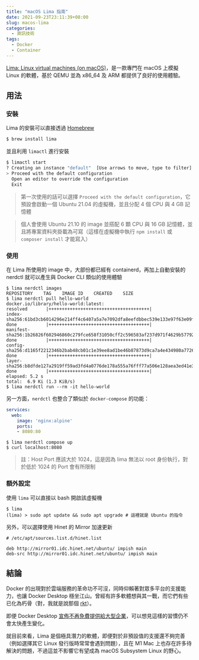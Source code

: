 ```yaml
---
title: "macOS Lima 指南"
date: 2021-09-23T23:11:39+08:00
slug: macos-lima
categories:
  - 資訊技術
tags:
  - Docker
  - Container
---
```


[Lima: Linux virtual machines (on macOS)](https://github.com/lima-vm/lima)，是一款專門在 macOS 上模擬 Linux 的軟體，基於 QEMU 並為 x86_64 及 ARM 都提供了良好的使用體驗。

## 用法

### 安裝

Lima 的安裝可以直接透過 [Homebrew](https://brew.sh)

```bash
$ brew install lima
```

並且利用 `limactl` 進行安裝

```bash
$ limactl start
? Creating an instance "default"  [Use arrows to move, type to filter]
> Proceed with the default configuration
  Open an editor to override the configuration
  Exit
```

> 第一次使用的話可以選擇 `Proceed with the default configuration`，它預設會啟動一個 Ubuntu 21.04 的虛擬機，並且分配 4 個 CPU 與 4 GB 記憶體

> 個人會使用 Ubuntu 21.10 的 image 並搭配 6 顆 CPU 與 16 GB 記憶體，並且將專案資料夾掛載為可寫（這樣在虛擬機中執行 `npm install` 或 `composer install` 才能寫入）

### 使用

在 Lima 所使用的 image 中，大部份都已經有 containerd，再加上自動安裝的 nerdctl 就可以產生與 Docker CLI 類似的使用體驗

```
$ lima nerdctl images
REPOSITORY    TAG    IMAGE ID    CREATED    SIZE
$ lima nerdctl pull hello-world
docker.io/library/hello-world:latest:                                             resolved       |++++++++++++++++++++++++++++++++++++++|
index-sha256:61bd3cb6014296e214ff4c6407a5a7e7092dfa8eefdbbec539e133e97f63e09f:    done           |++++++++++++++++++++++++++++++++++++++|
manifest-sha256:1b26826f602946860c279fce658f31050cff2c596583af237d971f4629b57792: done           |++++++++++++++++++++++++++++++++++++++|
config-sha256:d1165f2212346b2bab48cb01c1e39ee8ad1be46b87873d9ca7a4e434980a7726:   done           |++++++++++++++++++++++++++++++++++++++|
layer-sha256:b8dfde127a2919ff59ad3fd4a0776de178a555a76fff77a506e128aea3ed41e3:    done           |++++++++++++++++++++++++++++++++++++++|
elapsed: 5.2 s                                                                    total:  6.9 Ki (1.3 KiB/s)
$ lima nerdctl run --rm -it hello-world
```

另一方面，`nerdctl` 也整合了類似於 `docker-compose` 的功能：

```yaml
services:
  web:
    image: 'nginx:alpine'
    ports:
    - 8080:80

```

```
$ lima nerdctl compose up
$ curl localhost:8080
```

> 註：Host Port 應該大於 1024，這是因為 lima 無法以 root 身份執行，對於低於 1024 的 Port 會有所限制

### 額外設定

使用 `lima` 可以直接以 bash 開啟該虛擬機

```
$ lima
(lima) > sudo apt update && sudo apt upgrade # 這裡就是 Ubuntu 的指令
```

另外，可以選擇使用 Hinet 的 Mirror 加速更新

```
# /etc/apt/sources.list.d/hinet.list

deb http://mirror01.idc.hinet.net/ubuntu/ impish main 
deb-src http://mirror01.idc.hinet.net/ubuntu/ impish main 
```

## 結論

Docker 的出現對於雲端服務的革命功不可沒，同時仰賴著對眾多平台的支援能力，也讓 Docker Desktop 穩坐江山。曾經有許多軟體想與其一戰，而它們有些已化為朽骨（對，我就是說那個 [rkt](https://github.com/rkt/rkt)）。

即便 Docker Desktop [宣佈不再免費提供給大型企業](https://www.docker.com/blog/updating-product-subscriptions/)，可以想見這樣的習慣仍不會太快產生變化。

就目前來看，Lima 是個極具潛力的軟體，即便對於非預設值的支援還不夠完善（例如選擇其它 Linux 發行版時常常會遇到問題），且在 M1 Mac 上也存在許多待解決的問題，不過這並不影響它有望成為 macOS Subsystem Linux 的野心。
